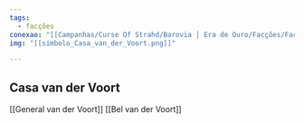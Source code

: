 ```yaml
---
tags:
  - facções
conexao: "[[Campanhas/Curse Of Strahd/Barovia │ Era de Ouro/Facções/Facções|Facções]]"
img: "[[simbolo_Casa_van_der_Voort.png]]"

---
```


<div class="campaign-title">
  <h2>Casa van der Voort</h2>
</div>

[[General van der Voort]]
[[Bel van der Voort]]
